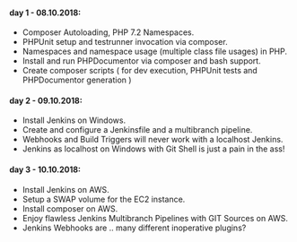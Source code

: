 
#### day 1 - 08.10.2018:
- Composer Autoloading, PHP 7.2 Namespaces.
- PHPUnit setup and testrunner invocation via composer.
- Namespaces and namespace usage (multiple class file usages) in PHP.
- Install and run PHPDocumentor via composer and bash support.
- Create composer scripts ( for dev execution, PHPUnit tests and PHPDocumentor generation )

#### day 2 - 09.10.2018:
- Install Jenkins on Windows.
- Create and configure a Jenkinsfile and a multibranch pipeline.
- Webhooks and Build Triggers will never work with a localhost Jenkins.
- Jenkins as localhost on Windows with Git Shell is just a pain in the ass!

#### day 3 - 10.10.2018: 
- Install Jenkins on AWS.
- Setup a SWAP volume for the EC2 instance.
- Install composer on AWS.
- Enjoy flawless Jenkins Multibranch Pipelines with GIT Sources on AWS.
- Jenkins Webhooks are .. many different inoperative plugins?
